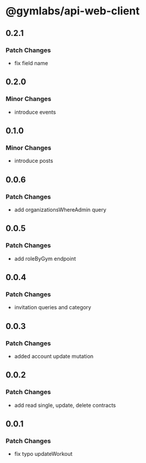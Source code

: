 # @gymlabs/api-web-client

## 0.2.1

### Patch Changes

- fix field name

## 0.2.0

### Minor Changes

- introduce events

## 0.1.0

### Minor Changes

- introduce posts

## 0.0.6

### Patch Changes

- add organizationsWhereAdmin query

## 0.0.5

### Patch Changes

- add roleByGym endpoint

## 0.0.4

### Patch Changes

- invitation queries and category

## 0.0.3

### Patch Changes

- added account update mutation

## 0.0.2

### Patch Changes

- add read single, update, delete contracts

## 0.0.1

### Patch Changes

- fix typo updateWorkout
